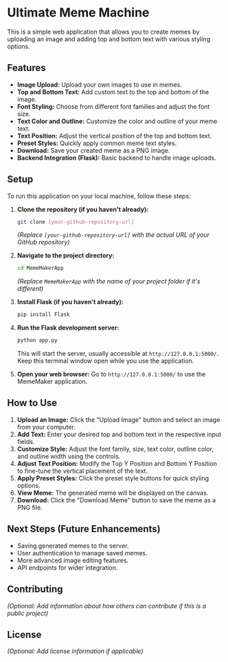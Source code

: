 # Ultimate Meme Machine

This is a simple web application that allows you to create memes by uploading an image and adding top and bottom text with various styling options.

## Features

* **Image Upload:** Upload your own images to use in memes.
* **Top and Bottom Text:** Add custom text to the top and bottom of the image.
* **Font Styling:** Choose from different font families and adjust the font size.
* **Text Color and Outline:** Customize the color and outline of your meme text.
* **Text Position:** Adjust the vertical position of the top and bottom text.
* **Preset Styles:** Quickly apply common meme text styles.
* **Download:** Save your created meme as a PNG image.
* **Backend Integration (Flask):** Basic backend to handle image uploads.

## Setup

To run this application on your local machine, follow these steps:

1.  **Clone the repository (if you haven't already):**
    ```bash
    git clone [your-github-repository-url]
    ```
    *(Replace `[your-github-repository-url]` with the actual URL of your GitHub repository)*

2.  **Navigate to the project directory:**
    ```bash
    cd MemeMakerApp
    ```
    *(Replace `MemeMakerApp` with the name of your project folder if it's different)*

3.  **Install Flask (if you haven't already):**
    ```bash
    pip install Flask
    ```

4.  **Run the Flask development server:**
    ```bash
    python app.py
    ```
    This will start the server, usually accessible at `http://127.0.0.1:5000/`. Keep this terminal window open while you use the application.

5.  **Open your web browser:**
    Go to `http://127.0.0.1:5000/` to use the MemeMaker application.

## How to Use

1.  **Upload an Image:** Click the "Upload Image" button and select an image from your computer.
2.  **Add Text:** Enter your desired top and bottom text in the respective input fields.
3.  **Customize Style:** Adjust the font family, size, text color, outline color, and outline width using the controls.
4.  **Adjust Text Position:** Modify the Top Y Position and Bottom Y Position to fine-tune the vertical placement of the text.
5.  **Apply Preset Styles:** Click the preset style buttons for quick styling options.
6.  **View Meme:** The generated meme will be displayed on the canvas.
7.  **Download:** Click the "Download Meme" button to save the meme as a PNG file.

## Next Steps (Future Enhancements)

* Saving generated memes to the server.
* User authentication to manage saved memes.
* More advanced image editing features.
* API endpoints for wider integration.

## Contributing

*(Optional: Add information about how others can contribute if this is a public project)*

## License

*(Optional: Add license information if applicable)*
